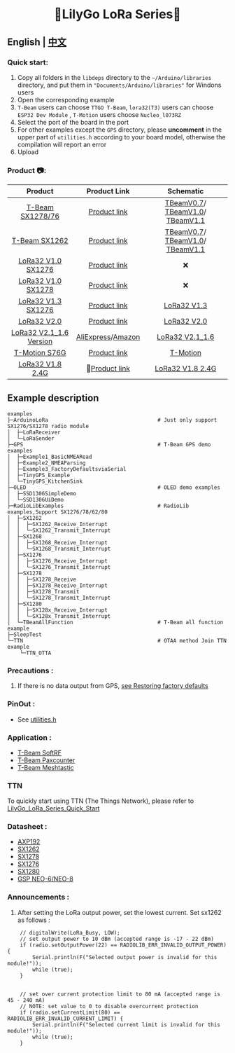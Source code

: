 <h1 align = "center">🌟LilyGo LoRa Series🌟</h1>

## **English | [中文](./README_CN.MD)**


<h3 align = "left">Quick start:</h3>

1. Copy all folders in the `libdeps` directory to the `~/Arduino/libraries` directory, and put them in `"Documents/Arduino/libraries"` for Windons users
2. Open the corresponding example
3. `T-Beam` users can choose `TTGO T-Beam`, `lora32(T3)` users can choose `ESP32 Dev Module` , `T-Motion` users choose `Nucleo_l073RZ`
4. Select the port of the board in the port
5. For other examples except the `GPS` directory, please **uncomment** in the upper part of `utilities.h` according to your board model, otherwise the compilation will report an error
6. Upload

<h3 align = "left">Product 📷:</h3>

|           Product           |                                                         Product  Link                                                         |                                                                   Schematic                                                                    |
| :-------------------------: | :---------------------------------------------------------------------------------------------------------------------------: | :--------------------------------------------------------------------------------------------------------------------------------------------: |
|    [T-Beam SX1278/76 ]()    |                                [Product link](https://pt.aliexpress.com/item/32967228739.html)                                | [TBeamV0.7](schematic/LilyGo_TBeam_V0.7.pdf)/     [TBeamV1.0](schematic/LilyGo_TBeam_V1.0.pdf)/  [TBeamV1.1 ](schematic/LilyGo_TBeam_V1.1.pdf) |
|      [T-Beam SX1262]()      |                               [Product link](https://pt.aliexpress.com/item/4001287221970.html)                               | [TBeamV0.7](schematic/LilyGo_TBeam_V0.7.pdf)/     [TBeamV1.0](schematic/LilyGo_TBeam_V1.0.pdf)/  [TBeamV1.1 ](schematic/LilyGo_TBeam_V1.1.pdf) |
|   [LoRa32 V1.0 SX1276]()    |                                [Product link](https://pt.aliexpress.com/item/32842155838.html)                                |                                                                       ❌                                                                        |
|   [LoRa32 V1.0 SX1278]()    |                                [Product link](https://pt.aliexpress.com/item/32842155838.html)                                |                                                                       ❌                                                                        |
|   [LoRa32 V1.3 SX1276]()    |                               [Product link](https://pt.aliexpress.com/item/4000628100802.html)                               |                                                      [LoRa32 V1.3](schematic/T3_V1.3.pdf)                                                      |
|       [LoRa32 V2.0]()       |                                [Product link](https://pt.aliexpress.com/item/32847443952.html)                                |                                                      [LoRa32 V2.0](schematic/T3_V2.0.pdf)                                                      |
| [LoRa32 V2.1_1.6 Version]() | [AliExpress](https://pt.aliexpress.com/item/32872078587.html)/[Amazon](https://www.amazon.com/dp/B09SHRWVNB?ref=myi_title_dp) |                                                    [LoRa32 V2.1_1.6](schematic/T3_V1.6.pdf)                                                    |
|      [T-Motion S76G]()      |                              [Product link](https://www.aliexpress.com/item/4000571051141.html)                               |                                                       [T-Motion](schematic/T-Motion.pdf)                                                       |
|    [LoRa32 V1.8 2.4G]()     |                                                       🔱[Product link]()                                                       |                                                   [LoRa32 V1.8 2.4G](schematic/T3_V1.8.pdf)                                                    |

## Example description


```
examples
├─ArduinoLoRa                                   # Just only support SX1276/SX1278 radio module
│  ├─LoRaReceiver
│  └─LoRaSender
├─GPS                                           # T-Beam GPS demo examples
│  ├─Example1_BasicNMEARead
│  ├─Example2_NMEAParsing
│  ├─Example3_FactoryDefaultsviaSerial
│  ├─TinyGPS_Example
│  └─TinyGPS_KitchenSink
├─OLED                                          # OLED demo examples
│  ├─SSD1306SimpleDemo
│  └─SSD1306UiDemo
├─RadioLibExamples                              # RadioLib examples,Support SX1276/78/62/80
│  ├─SX1262
│  │  ├─SX1262_Receive_Interrupt
│  │  └─SX1262_Transmit_Interrupt
│  ├─SX1268
│  │  ├─SX1268_Receive_Interrupt
│  │  └─SX1268_Transmit_Interrupt
│  ├─SX1276
│  │  ├─SX1276_Receive_Interrupt
│  │  └─SX1276_Transmit_Interrupt
│  ├─SX1278
│  │  ├─SX1278_Receive
│  │  ├─SX1278_Receive_Interrupt
│  │  ├─SX1278_Transmit
│  │  └─SX1278_Transmit_Interrupt
│  ├─SX1280
│  │  ├─SX128x_Receive_Interrupt
│  │  └─SX128x_Transmit_Interrupt
│  └─TBeamAllFunction                           # T-Beam all function example
├─SleepTest
└─TTN                                           # OTAA method Join TTN example
    └─TTN_OTTA

```



<h3 align = "left">Precautions :</h3>

1. If there is no data output from GPS, [see Restoring factory defaults ](firmware/GPS_%20reset)

<h3 align = "left">PinOut :</h3>

- See [utilities.h](examples/ArduinoLoRa/LoRaReceiver/utilities.h)

<h3 align = "left">Application :</h3>

- [T-Beam SoftRF](https://github.com/lyusupov/SoftRF)
- [T-Beam Paxcounter](https://github.com/cyberman54/ESP32-Paxcounter)
- [T-Beam Meshtastic](https://github.com/meshtastic/Meshtastic-device)

### TTN

To quickly start using TTN (The Things Network), please refer to [LilyGo_LoRa_Series_Quick_Start](./docs/en/LilyGo_LoRa_Series_Quick_Start_On_TTN.md)

<h3 align = "left">Datasheet :</h3>

- [AXP192](http://www.x-powers.com/en.php/Info/product_detail/article_id/29)
- [SX1262](https://www.semtech.com/products/wireless-rf/lora-transceivers/sx1262)
- [SX1278](https://www.semtech.com/products/wireless-rf/lora-transceivers/sx1278)
- [SX1276](https://www.semtech.com/products/wireless-rf/lora-transceivers/sx1276)
- [SX1280](https://www.semtech.com/products/wireless-rf/lora-24ghz/sx1280)
- [GSP NEO-6/NEO-8](https://www.u-blox.com/en/product/neo-6-series)



<h3 align = "left">Announcements :</h3>

1. After setting the LoRa output power, set the lowest current. Set sx1262 as follows :

```
    // digitalWrite(LoRa_Busy, LOW);
    // set output power to 10 dBm (accepted range is -17 - 22 dBm)
    if (radio.setOutputPower(22) == RADIOLIB_ERR_INVALID_OUTPUT_POWER) {
        Serial.println(F("Selected output power is invalid for this module!"));
        while (true);
    }


    // set over current protection limit to 80 mA (accepted range is 45 - 240 mA)
    // NOTE: set value to 0 to disable overcurrent protection
    if (radio.setCurrentLimit(80) == RADIOLIB_ERR_INVALID_CURRENT_LIMIT) {
        Serial.println(F("Selected current limit is invalid for this module!"));
        while (true);
    }
```